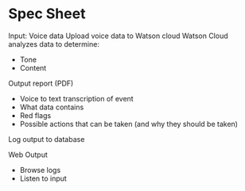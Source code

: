 # Spec Sheet

Input: Voice data
Upload voice data to Watson cloud
Watson Cloud analyzes data to determine:
* Tone
* Content

Output report (PDF)
* Voice to text transcription of event
* What data contains
* Red flags
* Possible actions that can be taken (and why they should be taken)

Log output to database


Web Output
* Browse logs
* Listen to input
